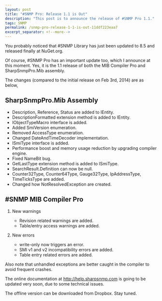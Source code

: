 ```yaml
---
layout: post
title: "#SNMP Pro: Release 1.1 is Out"
description: "This post is to announce the release of #SNMP Pro 1.1."
tags: SNMP
permalink: /snmp-pro-release-1-1-is-out-11ddf223eaa7
excerpt_separator: <!--more-->
---
```

You probably noticed that #SNMP Library has just been updated to 8.5 and released finally at NuGet.org.

Of course, #SNMP Pro has an important update too, which I announce at this moment. Yes, it is the 1.1 release of both the MIB Compiler Pro and SharpSnmpPro.Mib assembly.

The changes (compared to the initial release on Feb 3rd, 2014) are as below,
<!--more-->

## SharpSnmpPro.Mib Assembly

* Description, Reference, Status are added to IEntity.
* DescriptionFormatted extension method is added to IEntity.
* IObjectTypeMacro interface is added.
* Added SmiVersion enumeration.
* Removed AccessType enumeration.
* Changed DateAndTimeDecoder implementation.
* ISmiType interface is added.
* Performance boost and memory usage reduction by upgrading compiler engine.
* Fixed NameBit bug.
* GetLastType extension method is added to ISmiType.
* SearchResult.Definition can now be null.
* Counter32Type, Counter64Type, Gauge32Type, IpAddressType, TimeTicksType are added.
* Changed how NotResolvedException are created.

## #SNMP MIB Compiler Pro

1. New warnings

   * Revision related warnings are added.
   * Table/entry access warnings are added.

2. New errors

   * write-only now triggers an error.
   * SMI v1 and v2 incompatibility errors are added.
   * Table entry related errors are added.

Also note that unhandled exceptions are better caught in the compiler to avoid frequent crashes.

The online documentation at http://help.sharpsnmp.com is going to be updated very soon, due to some technical issues.

The offline version can be downloaded from Dropbox. Stay tuned.